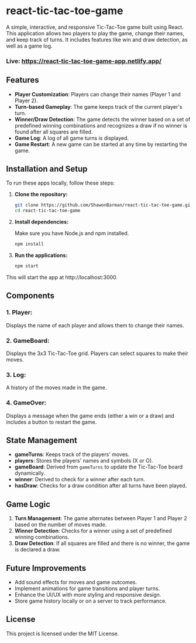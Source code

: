 # react-tic-tac-toe-game

A simple, interactive, and responsive Tic-Tac-Toe game built using React. This application allows two players to play the game, change their names, and keep track of turns. It includes features like win and draw detection, as well as a game log.

### Live: https://react-tic-tac-toe-game-app.netlify.app/

## Features

- **Player Customization**: Players can change their names (Player 1 and Player 2).
- **Turn-based Gameplay**: The game keeps track of the current player's turn.
- **Winner/Draw Detection**: The game detects the winner based on a set of predefined winning combinations and recognizes a draw if no winner is found after all squares are filled.
- **Game Log**: A log of all game turns is displayed.
- **Game Restart**: A new game can be started at any time by restarting the game.

## Installation and Setup

To run these apps locally, follow these steps:

1. **Clone the repository:**

   ```bash
   git clone https://github.com/ShawonBarman/react-tic-tac-toe-game.git
   cd react-tic-tac-toe-game
   ```

2. **Install dependencies:**

   Make sure you have Node.js and npm installed.

   ```bash
   npm install
   ```

3. **Run the applications:**

   ```bash
   npm start
   ```

This will start the app at http://localhost:3000.

## Components

### 1. **Player**: 
   Displays the name of each player and allows them to change their names.

### 2. **GameBoard**: 
   Displays the 3x3 Tic-Tac-Toe grid. Players can select squares to make their moves.

### 3. **Log**: 
   A history of the moves made in the game.

### 4. **GameOver**: 
   Displays a message when the game ends (either a win or a draw) and includes a button to restart the game.

## State Management

- **gameTurns**: Keeps track of the players' moves.
- **players**: Stores the players' names and symbols (X or O).
- **gameBoard**: Derived from `gameTurns` to update the Tic-Tac-Toe board dynamically.
- **winner**: Derived to check for a winner after each turn.
- **hasDraw**: Checks for a draw condition after all turns have been played.

## Game Logic

1. **Turn Management**: The game alternates between Player 1 and Player 2 based on the number of moves made.
2. **Winner Detection**: Checks for a winner using a set of predefined winning combinations.
3. **Draw Detection**: If all squares are filled and there is no winner, the game is declared a draw.

## Future Improvements

- Add sound effects for moves and game outcomes.
- Implement animations for game transitions and player turns.
- Enhance the UI/UX with more styling and responsive design.
- Store game history locally or on a server to track performance.

## License

This project is licensed under the MIT License.
